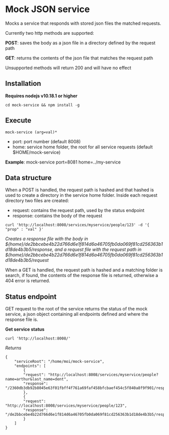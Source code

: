 # Mock JSON service


Mocks a service that responds with stored json files the matched requests.

Currently two http methods are supported:

**POST**: saves the body as a json file in a directory defined by the request path

**GET**: returns the contents of the json file that matches the request path

Unsupported methods will return 200 and will have no effect

## Installation

**Requires nodejs v10.18.1 or higher**

    cd mock-service && npm install -g

## Execute

    mock-service (arg=val)*

- port: port number (default 8008)
- home: service home folder, the root for all service requests (default $HOME/mock-service)

**Example**: mock-service port=8081 home=../my-service

## Data structure

When a POST is handled, the request path is hashed and that hashed is used to create a directory in the service home folder.
Inside each request directory two files are created:

* request: contains the request path, used by the status endpoint
* response: contains the body of the request


```
curl 'http://localhost:8008/services/myservice/people/123' -d '{ "prop" : "val" }'
```

_Creates a response file with the body in ${home}/de2bbcebe4b22d766d6e1f814d6a46705fb0da069f81cd256363b1d18de4b3b5/response,
and a request file with the request path in ${home}/de2bbcebe4b22d766d6e1f814d6a46705fb0da069f81cd256363b1d18de4b3b5/request_


When a GET is handled, the request path is hashed and a matching folder is search, if found,
the contents of the response file is returned, otherwise a 404 error is returned.

## Status endpoint

GET request to the root of the service returns the status of the mock service, a json object containing all endpoints defined and where the response file is.


**Get service status**

    curl 'http://localhost:8008/'

_Returns_

    {
        "serviceRoot": "/home/moi/mock-service",
        "endpoints": [
            {
            "request": "http://localhost:8008/services/myservice/people?name=arthur&last_name=dent",
            "response": "/2360db3db92b8045e63f01fbff4f761a69faf458bfcbaef454c5f840a8f9f901/response"
            },
            {
            "request": "http://localhost:8008/services/myservice/people/123",
            "response": "/de2bbcebe4b22d766d6e1f814d6a46705fb0da069f81cd256363b1d18de4b3b5/response"
            }
        ]
    }






